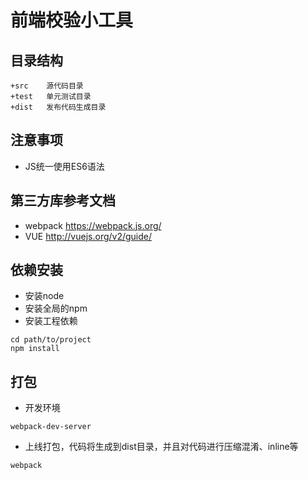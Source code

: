 # 前端校验小工具

## 目录结构
```
+src    源代码目录
+test   单元测试目录
+dist   发布代码生成目录
```

## 注意事项
* JS统一使用ES6语法

## 第三方库参考文档
* webpack https://webpack.js.org/
* VUE http://vuejs.org/v2/guide/

## 依赖安装
* 安装node
* 安装全局的npm
* 安装工程依赖
```
cd path/to/project
npm install
```

## 打包
* 开发环境
```
webpack-dev-server
```

* 上线打包，代码将生成到dist目录，并且对代码进行压缩混淆、inline等
```
webpack
```
